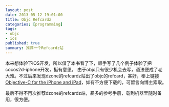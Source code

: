 ```yaml
---
layout: post
date: 2013-05-12 19:01:00
title: Objc Refcardz
categories: [programming]
tags: 
- objc
- ios
published: true
summary: 推荐一个Refcardz站
---
```


本来想体验下iOS开发，所以借了本书看了下，顺手写了几个例子体验了把cocos2d-iphone开发，挺有意思。
由于objc只有很少机会去写，语法便成了老大难。不过后来发现dzone的refcardz站出了objc的refcard，甚好，奉上链接[Objective-C for the iPhone and iPad](http://refcardz.dzone.com/refcardz/objective-c-iphone-and-ipad)，如有不方便下载的，可留言向博主索取。

最后不得不再次推荐dzone的refcardz站，暴多的参考手册，载到机器里随时备用，很方便。